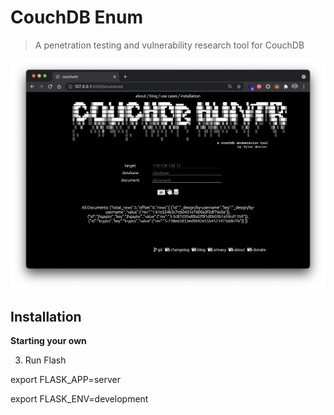 # CouchDB Enum 

> A penetration testing and vulnerability research tool for CouchDB

![](img/couchhuntr.png)


## Installation 

**Starting your own** 

3. Run Flash  


export FLASK_APP=server 

export FLASK_ENV=development  